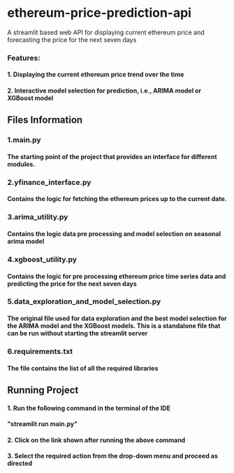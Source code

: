 # ethereum-price-prediction-api
A streamlit based web API for displaying current ethereum price and forecasting the price for the next seven days

### Features:
#### 1. Displaying the current ethereum price trend over the time 
#### 2. Interactive model selection for prediction, i.e., ARIMA model or XGBoost model

## Files Information
### 1.main.py
#### The starting point of the project that provides an interface for different modules.

### 2.yfinance_interface.py
#### Contains the logic for fetching the ethereum prices up to the current date.

### 3.arima_utility.py
#### Contains the logic data pre processing and model selection on seasonal arima model

### 4.xgboost_utility.py
#### Contains the logic for pre processing ethereum price time series data and predicting the price for the next seven days 

### 5.data_exploration_and_model_selection.py
#### The original file used for data exploration and the best model selection for the ARIMA model and the XGBoost models. This is a standalone file that can be run without starting the streamlit server

### 6.requirements.txt
#### The file contains the list of all the required libraries


## Running Project
#### 1. Run the following command in the terminal of the IDE
####      	"streamlit run main.py"
#### 2. Click on the link shown after running the above command
#### 3. Select the required action from the drop-down menu and proceed as directed
